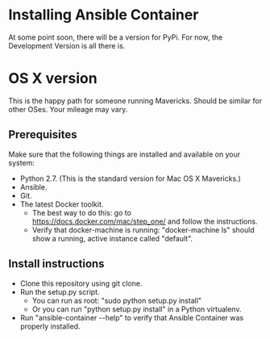 # Installing Ansible Container

At some point soon, there will be a version for PyPi. For now, the Development Version is all there is.

# OS X version

This is the happy path for someone running Mavericks. Should be similar for other OSes. Your mileage may vary.

## Prerequisites

Make sure that the following things are installed and available on your system:

* Python 2.7. (This is the standard version for Mac OS X Mavericks.)
* Ansible. 
* Git.
* The latest Docker toolkit. 
  * The best way to do this: go to https://docs.docker.com/mac/step_one/ and follow the instructions.
  * Verify that docker-machine is running: "docker-machine ls" should show a running, active instance called "default".

## Install instructions

* Clone this repository using git clone.
* Run the setup.py script. 
  * You can run as root: "sudo python setup.py install" 
  * Or you can run "python setup.py install" in a Python virtualenv.
* Run "ansible-container --help" to verify that Ansible Container was properly installed.
